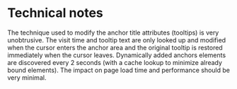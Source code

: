 # Technical notes

The technique used to modify the anchor title attributes (tooltips) is very unobtrusive. The visit time and tooltip text are only looked up and modified when the cursor enters the anchor area and the original tooltip is restored immediately when the cursor leaves. Dynamically added anchors elements are discovered every 2 seconds (with a cache lookup to minimize already bound elements). The impact on page load time and performance should be very minimal.
